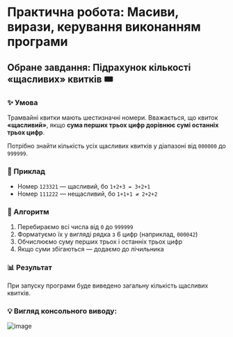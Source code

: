 # Практична робота: Масиви, вирази, керування виконанням програми

## Обране завдання: Підрахунок кількості «щасливих» квитків 🎟️

### ✨ Умова
Трамвайні квитки мають шестизначні номери. Вважається, що квиток **«щасливий»**, якщо **сума перших трьох цифр дорівнює сумі останніх трьох цифр**.

Потрібно знайти кількість усіх щасливих квитків у діапазоні від `000000` до `999999`.

### 🔢 Приклад
- Номер `123321` — щасливий, бо `1+2+3 = 3+2+1`
- Номер `111222` — нещасливий, бо `1+1+1 ≠ 2+2+2`

### 🧠 Алгоритм
1. Перебираємо всі числа від `0` до `999999`
2. Форматуємо їх у вигляді рядка з 6 цифр (наприклад, `000042`)
3. Обчислюємо суму перших трьох і останніх трьох цифр
4. Якщо суми збігаються — додаємо до лічильника

### 📊 Результат
При запуску програми буде виведено загальну кількість щасливих квитків.

### 💡 Вигляд консольного виводу:
![image](https://github.com/user-attachments/assets/0d77286f-d354-4c44-a0df-7f658db5defc)
